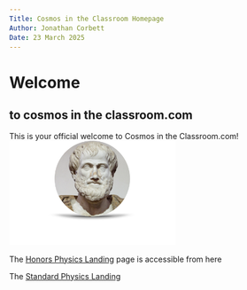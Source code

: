 ```yaml
---
Title: Cosmos in the Classroom Homepage
Author: Jonathan Corbett
Date: 23 March 2025
---
```

# Welcome

## to cosmos in the classroom.com

This is your official welcome to Cosmos in the Classroom.com!
<img src="aristotle.png" alt="Aristotle" width="300" height="auto">

The [Honors Physics Landing] page is accessible from here

The [Standard Physics Landing]




<!-- document references are below -->

[Honors Physics Landing]: ../src/hphys_overview
[Aristotle]: aristotle.png

[Standard Physics Landing]: ../src/sphys_overview